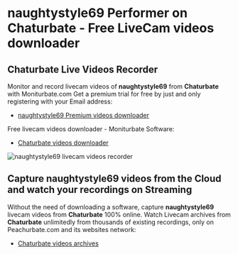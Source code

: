 # naughtystyle69 Performer on Chaturbate - Free LiveCam videos downloader

## Chaturbate Live Videos Recorder

Monitor and record livecam videos of **naughtystyle69** from **Chaturbate** with Moniturbate.com
Get a premium trial for free by just and only registering with your Email address:
* [naughtystyle69 Premium videos downloader](https://moniturbate.com/request-demo-licence-key.html)

Free livecam videos downloader - Moniturbate Software:
* [Chaturbate videos downloader](https://moniturbate.com/moniturbate-download-software.html)

![naughtystyle69 livecam videos recorder](https://peachurnet.com/templates/moniturbate-software.png)


## Capture naughtystyle69 videos from the Cloud and watch your recordings on Streaming

Without the need of downloading a software, capture **naughtystyle69** livecam videos from **Chaturbate** 100% online.
Watch Livecam archives from **Chaturbate** unlimitedly from thousands of existing recordings, only on Peachurbate.com and its websites network:
* [Chaturbate videos archives](https://peachurnet.com/)